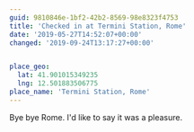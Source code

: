 ```yaml
---
guid: 9810846e-1bf2-42b2-8569-98e8323f4753
title: 'Checked in at Termini Station, Rome'
date: '2019-05-27T14:52:07+00:00'
changed: '2019-09-24T13:17:27+00:00'


place_geo:
  lat: 41.901015349235
  lng: 12.501883506775
place_name: 'Termini Station, Rome'
---
```


Bye bye Rome. I'd like to say it was a pleasure. 
